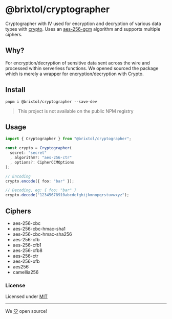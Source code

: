 # @brixtol/cryptographer

Cryptographer with IV used for encryption and decryption of various data types with [crypto](https://nodejs.org/api/crypto.html). Uses an [aes-256-gcm](https://en.wikipedia.org/wiki/Galois/Counter_Mode) algorithm and supports multiple ciphers.

## Why?

For encryption/decryption of sensitive data sent across the wire and processed within serverless functions. We opened sourced the package which is merely a wrapper for encryption/decryption with Crypto.

## Install

```cli
pnpm i @brixtol/cryptographer --save-dev
```

> This project is not available on the public NPM registry

## Usage

```ts
import { Cryptographer } from "@brixtol/cryptographer";

const crypto = Cryptographer(
  secret: "secret"
  , algorithm?: "aes-256-ctr"
  , options?: CipherCCMOptions
);

// Encoding
crypto.encode({ foo: "bar" });

// Decoding, eg: { foo: "bar" }
crypto.decode("12345678910abcdefghijkmnopqrstuvwxyz");

```

## Ciphers

- aes-256-cbc
- aes-256-cbc-hmac-sha1
- aes-256-cbc-hmac-sha256
- aes-256-cfb
- aes-256-cfb1
- aes-256-cfb8
- aes-256-ctr
- aes-256-ofb
- aes256
- camellia256

### License

Licensed under [MIT](#LICENCE)

---

We [♡](https://www.brixtoltextiles.com/discount/4D3V3L0P3RS]) open source!
